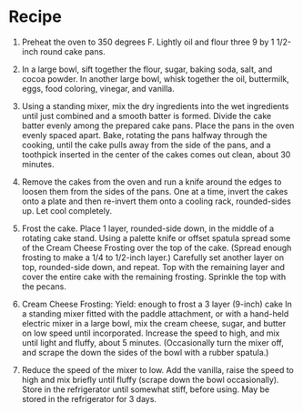 # Recipe

1) Preheat the oven to 350 degrees F. Lightly oil and flour three 9 by 1 1/2-inch round cake pans.

2) In a large bowl, sift together the flour, sugar, baking soda, salt, and cocoa powder. In another large bowl, whisk together the oil, buttermilk, eggs, food coloring, vinegar, and vanilla.

3) Using a standing mixer, mix the dry ingredients into the wet ingredients until just combined and a smooth batter is formed.
Divide the cake batter evenly among the prepared cake pans. Place the pans in the oven evenly spaced apart. Bake, rotating the pans halfway through the cooking, until the cake pulls away from the side of the pans, and a toothpick inserted in the center of the cakes comes out clean, about 30 minutes.

4) Remove the cakes from the oven and run a knife around the edges to loosen them from the sides of the pans. One at a time, invert the cakes onto a plate and then re-invert them onto a cooling rack, rounded-sides up. Let cool completely.

5) Frost the cake. Place 1 layer, rounded-side down, in the middle of a rotating cake stand. Using a palette knife or offset spatula spread some of the Cream Cheese Frosting over the top of the cake. (Spread enough frosting to make a 1/4 to 1/2-inch layer.) Carefully set another layer on top, rounded-side down, and repeat. Top with the remaining layer and cover the entire cake with the remaining frosting. Sprinkle the top with the pecans.

6) Cream Cheese Frosting: Yield: enough to frost a 3 layer (9-inch) cake
In a standing mixer fitted with the paddle attachment, or with a hand-held electric mixer in a large bowl, mix the cream cheese, sugar, and butter on low speed until incorporated. Increase the speed to high, and mix until light and fluffy, about 5 minutes. (Occasionally turn the mixer off, and scrape the down the sides of the bowl with a rubber spatula.)

7) Reduce the speed of the mixer to low. Add the vanilla, raise the speed to high and mix briefly until fluffy (scrape down the bowl occasionally). Store in the refrigerator until somewhat stiff, before using. May be stored in the refrigerator for 3 days.